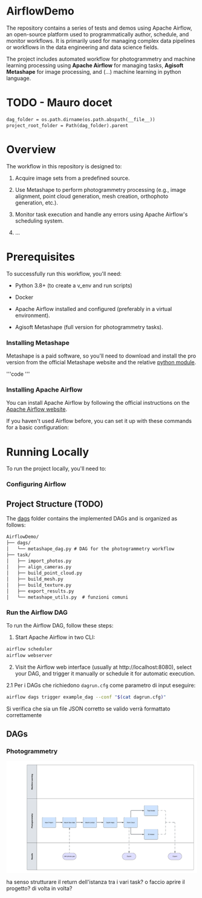 # AirflowDemo
The repository contains a series of tests and demos using Apache Airflow, an open-source platform used to programmatically author, schedule, and monitor workflows. It is primarily used for managing complex data pipelines or workflows in the data engineering and data science fields.

The project includes automated workflow for photogrammetry and machine learning processing using **Apache Airflow** for managing tasks, **Agisoft Metashape** for image processing, and (...) machine learning in python language.

# TODO - Mauro docet
```
dag_folder = os.path.dirname(os.path.abspath(__file__))
project_root_folder = Path(dag_folder).parent
```

# Overview

The workflow in this repository is designed to:

1. Acquire image sets from a predefined source.

2. Use Metashape to perform photogrammetry processing (e.g., image alignment, point cloud generation, mesh creation, orthophoto generation, etc.).

3. Monitor task execution and handle any errors using Apache Airflow's scheduling system.
4. ...

# Prerequisites

To successfully run this workflow, you'll need:

- Python 3.8+ (to create a v_env and run scripts)

- Docker

- Apache Airflow installed and configured (preferably in a virtual environment).

- Agisoft Metashape (full version for photogrammetry tasks).


### Installing Metashape

Metashape is a paid software, so you'll need to download and install the pro version from the official Metashape website and the relative  [python module](https://www.agisoft.com/downloads/installer/).

'''code '''

### Installing Apache Airflow

You can install Apache Airflow by following the official instructions on the [Apache Airflow website](https://airflow.apache.org/docs/apache-airflow/stable/installation/).

If you haven't used Airflow before, you can set it up with these commands for a basic configuration:

# Running Locally

To run the project locally, you'll need to:

### Configuring Airflow

## Project Structure (TODO)
The [dags](dags) folder contains the implemented DAGs and is organized as follows:

```
AirflowDemo/
├── dags/
│   └── metashape_dag.py # DAG for the photogrammetry workflow
├── task/
│   ├── import_photos.py
│   ├── align_cameras.py
│   ├── build_point_cloud.py
│   ├── build_mesh.py
│   ├── build_texture.py
│   ├── export_results.py
│   └── metashape_utils.py  # funzioni comuni
```
### Run the Airflow DAG
To run the Airflow DAG, follow these steps:

1. Start Apache Airflow in two CLI:

```bash
airflow scheduler
airflow webserver
```

2. Visit the Airflow web interface (usually at http://localhost:8080), select your DAG, and trigger it manually or schedule it for automatic execution.

2.1 Per i DAGs che richiedono `dagrun.cfg` come parametro di input eseguire: 
```bash
airflow dags trigger example_dag --conf "$(cat dagrun.cfg)"
```
Si verifica che sia un file JSON corretto se valido verrà formattato correttamente

## DAGs

### Photogrammetry

<center><img src="img/from_point_cloud.png" width="600" align="center"></center>




ha senso strutturare il return dell'istanza tra i vari task?
o faccio aprire il progetto? di volta in volta?
